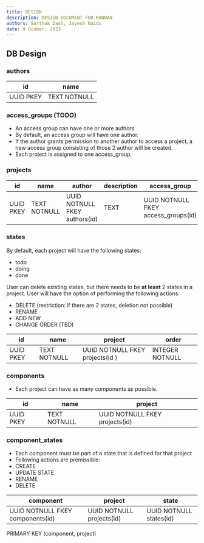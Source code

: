 ```yaml
---
title: DESIGN
description: DESIGN DOCUMENT FOR KANBAN
authors: Sarthak Dash, Jayesh Naidu
date: 9 Ocober, 2023
---
```

## DB Design

### authors

| id        | name         |
|-----------|--------------|
| UUID PKEY | TEXT NOTNULL |

### access_groups (TODO)
- An access group can have one or more authors.
- By default, an access group will have one author.
- If the author grants permission to another author to access a project, a new access group consisting of those 2 author will be created.
- Each project is assigned to one access_group.


### projects

| id        | name         | author                        | description | access_group                        |
|-----------|--------------|-------------------------------|-------------|-------------------------------------|
| UUID PKEY | TEXT NOTNULL | UUID NOTNULL FKEY authors(id) | TEXT        | UUID NOTNULL FKEY access_groups(id) |

### states
By default, each project will have the following states:

- todo
- doing
- done

User can delete existing states, but there needs to be **at least** 2 states in a project. User will have the option of performing the following actions:

- DELETE (restriction: if there are 2 states, deletion not possible)
- RENAME
- ADD NEW
- CHANGE ORDER (TBD)

| id        | name         | project                         | order           |
|-----------|--------------|---------------------------------|-----------------|
| UUID PKEY | TEXT NOTNULL | UUID NOTNULL FKEY projects(id ) | INTEGER NOTNULL |

### components
- Each project can have as many components as possible.

| id        | name         | project                        |
|-----------|--------------|--------------------------------|
| UUID PKEY | TEXT NOTNULL | UUID NOTNULL FKEY projects(id) |

### component_states
- Each component must be part of a state that is defined for that project
- Following actions are premissible:
- CREATE
- UPDATE STATE
- RENAME
- DELETE

| component                        | project                   | state                   |
|----------------------------------|---------------------------|-------------------------|
| UUID NOTNULL FKEY components(id) | UUID NOTNULL projects(id) | UUID NOTNULL states(id) |

PRIMARY KEY (component, project)

